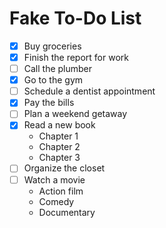 # Fake To-Do List

- [x] Buy groceries
- [x] Finish the report for work
- [ ] Call the plumber
- [x] Go to the gym
- [ ] Schedule a dentist appointment
- [x] Pay the bills
- [ ] Plan a weekend getaway
- [x] Read a new book
  - Chapter 1
  - Chapter 2
  - Chapter 3
- [ ] Organize the closet
- [ ] Watch a movie
  - Action film
  - Comedy
  - Documentary
